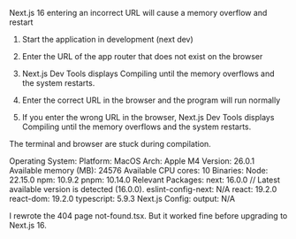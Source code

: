 Next.js 16 entering an incorrect URL will cause a memory overflow and restart


1. Start the application in development (next dev)
2. Enter the URL of the app router that does not exist on the browser
3. Next.js Dev Tools displays Compiling until the memory overflows and the system restarts.


1. Enter the correct URL in the browser and the program will run normally
2. If you enter the wrong URL in the browser, Next.js Dev Tools displays Compiling until the memory overflows and the system restarts.

The terminal and browser are stuck during compilation.



Operating System:
  Platform: MacOS
  Arch: Apple M4
  Version: 26.0.1
  Available memory (MB): 24576
  Available CPU cores: 10
Binaries:
  Node: 22.15.0
  npm: 10.9.2
  pnpm: 10.14.0
Relevant Packages:
  next: 16.0.0 // Latest available version is detected (16.0.0).
  eslint-config-next: N/A
  react: 19.2.0
  react-dom: 19.2.0
  typescript: 5.9.3
Next.js Config:
  output: N/A




I rewrote the 404 page not-found.tsx.
But it worked fine before upgrading to Next.js 16.